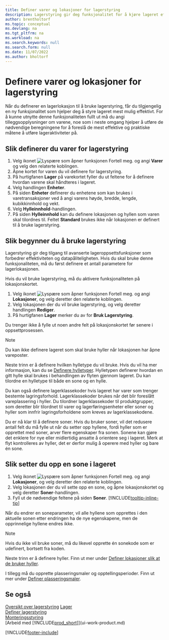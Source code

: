 ```yaml
---
title: Definer varer og lokasjoner for lagerstyring
description: Lagerstyring gir deg funksjonalitet for å kjøre lageret effektivt.
author: brentholtorf
ms.topic: conceptual
ms.devlang: na
ms.tgt_pltfrm: na
ms.workload: na
ms.search.keywords: null
ms.search.form: null
ms.date: 11/07/2022
ms.author: bholtorf
---
```

# Definere varer og lokasjoner for lagerstyring

Når du definerer en lagerlokasjon til å bruke lagerstyring, får du tilgjengelig en ny funksjonalitet som hjelper deg å styre lageret mest mulig effektivt. For å kunne utnytte denne funksjonaliteten fullt ut må du angi tilleggsopplysninger om varene, noe som i neste omgang hjelper å utføre de nødvendige beregningene for å foreslå de mest effektive og praktiske måtene å utføre lageraktiviteter på. 

## Slik definerer du varer for lagerstyring  

1. Velg ikonet ![Lyspære som åpner funksjonen Fortell meg.](media/ui-search/search_small.png "Fortell hva du vil gjøre") og angi **Varer** og velg den relaterte koblingen.  
2. Åpne kortet for varen du vil definere for lagerstyring.
3. På hurtigfanen **Lager** på varekortet fyller du ut feltene for å definere hvordan varene skal håndteres i lageret.  
4. Velg handlingen **Enheter**.
5. På siden **Enheter** definerer du enhetene som kan brukes i varetransaksjoner ved å angi varens høyde, bredde, lengde, kubikkinnhold og vekt.
6. Velg **Hylleinnhold**-handlingen.
7. På siden **Hylleinnhold** kan du definere lokasjonen og hyllen som varen skal tilordnes til. Feltet **Standard** brukes ikke når lokasjonen er definert til å bruke lagerstyring.  

## Slik begynner du å bruke lagerstyring

Lagerstyring gir deg tilgang til avanserte lageroppsettsfunksjoner som forbedrer effektiviteten og datapåliteligheten. Hvis du skal bruke denne funksjonaliteten, må du først definere et antall parametere for lagerlokasjonen.  

Hvis du vil bruke lagerstyring, må du aktivere funksjonaliteten på lokasjonskortet.

1. Velg ikonet ![Lyspære som åpner funksjonen Fortell meg.](media/ui-search/search_small.png "Fortell hva du vil gjøre") og angi **Lokasjoner**, og velg deretter den relaterte koblingen.  
2. Velg lokasjonen der du vil bruke lagerstyring, og velg deretter handlingen **Rediger**.  
3. På hurtigfanen **Lager** merker du av for **Bruk Lagerstyring**.  

Du trenger ikke å fylle ut noen andre felt på lokasjonskortet før senere i oppsettprosessen.  

> [!NOTE]  
> Du kan ikke definere lageret som skal bruke hyller når lokasjonen har åpne vareposter.  

Neste trinn er å definere hvilken hylletype du vil bruke. Hvis du vil ha mer informasjon, kan du se [Definere hylletyper](warehouse-how-to-set-up-bin-types.md). Hylletypen definerer hvordan en gitt hylle skal brukes i behandlingen av flyten gjennom lageret. Du kan tilordne en hylletype til både en sone og en hylle.  

Du kan også definere lagerklassekoder hvis lageret har varer som trenger bestemte lagringsforhold. Lagerklassekoder brukes når det blir foreslått vareplassering i hyller. Du tilordner lagerklassekoder til produktgrupper, som deretter blir tilordnet til varer og lagerføringsenheter eller soner og hyller som innfrir lagringsforholdene som kreves av lagerklassekodene.  

Du er nå klar til å definere soner. Hvis du bruker soner, vil det redusere antall felt du må fylle ut når du setter opp hyllene, fordi hyller som er opprettet med soner, arver flere egenskaper fra sonen. Sonene kan gjøre det enklere for nye eller midlertidig ansatte å orientere seg i lageret. Merk at flyt kontrolleres av hyller, det er derfor mulig å operere med hyller og bare én sone.  

## Slik setter du opp en sone i lageret  

1. Velg ikonet ![Lyspære som åpner funksjonen Fortell meg.](media/ui-search/search_small.png "Fortell hva du vil gjøre") og angi **Lokasjoner**, og velg deretter den relaterte koblingen.  
2. Velg lokasjonen der du vil sette opp en sone, og åpne lokasjonskortet og velg deretter **Soner**-handlingen.  
3. Fyll ut de nødvendige feltene på siden **Soner**. [!INCLUDE[tooltip-inline-tip](includes/tooltip-inline-tip_md.md)]  

Når du endrer en soneparameter, vil alle hyllene som opprettes i den aktuelle sonen etter endringen ha de nye egenskapene, men de opprinnelige hyllene endres ikke.  

> [!NOTE]  
> Hvis du ikke vil bruke soner, må du likevel opprette én sonekode som er udefinert, bortsett fra koden.  

Neste trinn er å definere hyller. Finn ut mer under [Definer lokasjoner slik at de bruker hyller](warehouse-how-to-set-up-locations-to-use-bins.md).  

I tillegg må du opprette plasseringsmaler og opptellingsperioder. Finn ut mer under [Definer plasseringsmaler](warehouse-how-to-set-up-put-away-templates.md).  

## Se også  

[Oversikt over lagerstyring](design-details-warehouse-management.md)
[Lager](inventory-manage-inventory.md)  
[Definer lagerstyring](warehouse-setup-warehouse.md)     
[Monteringsstyring](assembly-assemble-items.md)    
[Arbeid med [!INCLUDE[prod_short](includes/prod_short.md)]](ui-work-product.md)  


[!INCLUDE[footer-include](includes/footer-banner.md)]